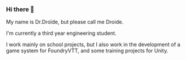### Hi there 👋

My name is Dr.Droïde, but please call me Droide.

I'm currently a third year engineering student.

I work mainly on school projects, but I also work in the development of a game system for FoundryVTT, and some training projects for Unity.
